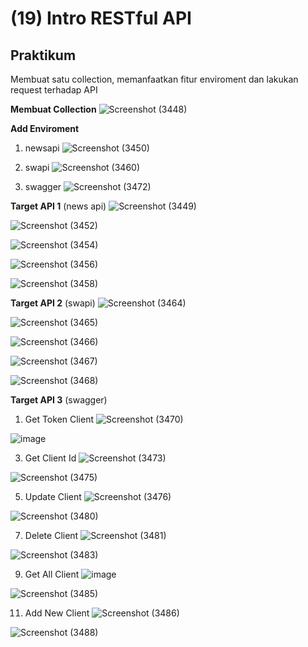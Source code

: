 # **(19) Intro RESTful API**
## **Praktikum**

Membuat satu collection, memanfaatkan fitur enviroment dan lakukan request terhadap API

**Membuat Collection**
![Screenshot (3448)](https://user-images.githubusercontent.com/99694679/160312609-243e3c69-f943-4c7f-bd22-e27ce0fefaa1.png)


**Add Enviroment**

1. newsapi
![Screenshot (3450)](https://user-images.githubusercontent.com/99694679/160312630-33c3a0bd-091d-45bb-83fa-f73d12e956a1.png)

2. swapi
![Screenshot (3460)](https://user-images.githubusercontent.com/99694679/160312820-7afed2a3-03a7-4c22-98d4-e1f173789a87.png)

3. swagger
![Screenshot (3472)](https://user-images.githubusercontent.com/99694679/160312960-0065f951-6480-465e-b0d3-8cd4ae43882a.png)

**Target API 1** (news api)
![Screenshot (3449)](https://user-images.githubusercontent.com/99694679/160312710-03ad76df-ea97-4921-bc81-249539547120.png)

![Screenshot (3452)](https://user-images.githubusercontent.com/99694679/160312658-93dbec34-55e6-4f78-bbf5-c262f8ae6213.png)

![Screenshot (3454)](https://user-images.githubusercontent.com/99694679/160312727-db391b3c-ce7e-4b97-bd70-8765ab452f82.png)

![Screenshot (3456)](https://user-images.githubusercontent.com/99694679/160312749-65d5d496-b26c-4817-8b93-0f0b17f3d253.png)

![Screenshot (3458)](https://user-images.githubusercontent.com/99694679/160312776-8342c47e-5c63-4c1f-94f8-8f6aafbd9b11.png)

**Target API 2** (swapi)
![Screenshot (3464)](https://user-images.githubusercontent.com/99694679/160312855-4a0af080-2b08-4cf1-914e-18093885b540.png)

![Screenshot (3465)](https://user-images.githubusercontent.com/99694679/160312870-93191309-e039-4c66-8b92-fee9e74067e8.png)

![Screenshot (3466)](https://user-images.githubusercontent.com/99694679/160312887-9b9762aa-cafd-42b7-bdda-4c60a0cce303.png)

![Screenshot (3467)](https://user-images.githubusercontent.com/99694679/160312902-8389790e-8a1f-40a2-bafd-1edaf2bd4dcc.png)

![Screenshot (3468)](https://user-images.githubusercontent.com/99694679/160312917-f434f7d0-48ca-4dfc-b9d5-6e3b647343bd.png)

**Target API 3** (swagger)
1. Get Token Client
![Screenshot (3470)](https://user-images.githubusercontent.com/99694679/160313179-361b5084-f96a-4e4b-a573-3b01decdac39.png)

![image](https://user-images.githubusercontent.com/99694679/160313193-2c1d4f56-0e91-43ba-b42b-0b256f9c03f3.png)

3. Get Client Id
![Screenshot (3473)](https://user-images.githubusercontent.com/99694679/160313256-f83b0592-bc08-42a7-910a-298b4adee2ef.png)

![Screenshot (3475)](https://user-images.githubusercontent.com/99694679/160313279-21863060-4e6d-4f67-be82-1f2268faeb07.png)

5. Update Client
![Screenshot (3476)](https://user-images.githubusercontent.com/99694679/160313300-9c599cd7-07c7-4675-9cde-8996ec2a7f29.png)

![Screenshot (3480)](https://user-images.githubusercontent.com/99694679/160313342-7eca6061-ccef-45fd-80e3-44bb63c7004d.png)

7. Delete Client
![Screenshot (3481)](https://user-images.githubusercontent.com/99694679/160313361-97722b7f-0dbe-4299-8cba-cf24defcbc1e.png)

![Screenshot (3483)](https://user-images.githubusercontent.com/99694679/160313389-3e59a98a-c4a1-483a-b479-dbdba9b80e02.png)

9. Get All Client
![image](https://user-images.githubusercontent.com/99694679/160313447-6d1cd071-3844-4d08-a668-40c6c0af0246.png)

![Screenshot (3485)](https://user-images.githubusercontent.com/99694679/160313457-6d3e65fa-14b8-49e9-8c3d-2792c38c801f.png)

11. Add New Client
![Screenshot (3486)](https://user-images.githubusercontent.com/99694679/160313475-0227c1e4-bc8e-4877-bc2e-f8088d3dd0a2.png)

![Screenshot (3488)](https://user-images.githubusercontent.com/99694679/160313505-d970d135-4987-4b96-943a-8f5b4e2ada3a.png)

